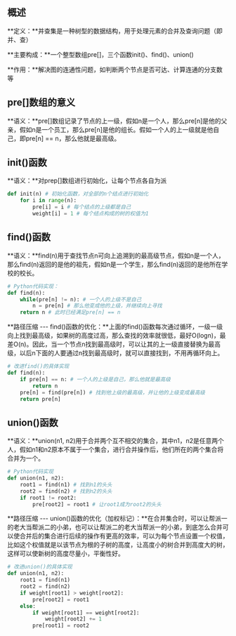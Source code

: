 ## 概述

**定义：**并查集是一种树型的数据结构，用于处理元素的合并及查询问题（即并、查）

**主要构成：**一个整型数组pre[]，三个函数init()、find()、union()

**作用：**解决图的连通性问题，如判断两个节点是否可达、计算连通的分支数等

## pre[]数组的意义

**语义：**pre[]数组记录了节点的上一级，假如n是一个人，那么pre[n]是他的父亲，假如n是一个员工，那么pre[n]是他的组长。假如一个人的上一级就是他自己，即pre[n] == n，那么他就是最高级。

## init()函数

**语义：**对prep[]数组进行初始化，让每个节点各自为派

```python
def init(n) # 初始化函数，对全部的n个结点进行初始化 
    for i in range(n):
        pre[i] = i # 每个结点的上级都是自己 
        weight[i] = 1 # 每个结点构成的树的权值为1 
```

## find()函数

**语义：**find(n)用于查找节点n可向上追溯到的最高级节点，假如n是一个人，那么find(n)返回的是他的祖先，假如n是一个学生，那么find(n)返回的是他所在学校的校长。

```python
# Python代码实现：
def find(n):
    while(pre[n] != n): # 一个人的上级不是自己
  		n = pre[n] # 那么他变成他的上级，并继续向上寻找
    return n # 此时已经满足pre[n] == n
```

**路径压缩 --- find()函数的优化：**上面的find()函数每次通过循环，一级一级向上找到最高级，如果树的高度过高，那么查找的效率就很低，最好O(logn)，最差O(n)。因此，当一个节点n找到最高级时，可以让其的上一级直接替换为最高级，以后n下面的人要通过n找到最高级时，就可以直接找到，不用再循环向上。

```python
# 改进find()的具体实现
def find(n):
    if pre[n] == n: # 一个人的上级是自己，那么他就是最高级
        return n
    pre[n] = find(pre[n]) # 找到他上级的最高级，并让他的上级变成最高级
    return pre[n]
```

## union()函数

**语义：**union(n1, n2)用于合并两个互不相交的集合，其中n1，n2是任意两个人，假如n1和n2原本不属于一个集合，进行合并操作后，他们所在的两个集合将合并为一个。

```python
# Python代码实现
def union(n1, n2):
    root1 = find(n1) # 找到n1的头头
    root2 = find(n2) # 找到n2的头头
    if root1 != root2:
    	pre[root2] = root1 # 让root1成为root2的头头
```

**路径压缩 --- union()函数的优化（加权标记）：**在合并集合时，可以让帮派一的老大当帮派二的小弟，也可以让帮派二的老大当帮派一的小弟，到底怎么合并可以使合并后的集合进行后续的操作有更高的效率，可以为每个节点设置一个权值，比如这个权值就是以该节点为根的子树的高度，让高度小的树合并到高度大的树，这样可以使新树的高度尽量小，平衡性好。

```python
# 改进union()的具体实现
def union(n1, n2):
    root1 = find(n1) 
    root2 = find(n2)
    if weight[root1] > weight[root2]:
        pre[root2] = root1
    else:
        if weight[root1] == weight[root2]:
        	weight[root2] += 1
        pre[root1] = root2
```